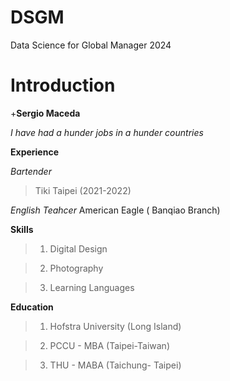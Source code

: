 # DSGM

Data Science for Global Manager
2024
# Introduction
+**Sergio Maceda**

 *I have had a hunder jobs in a hunder countries*

**Experience**

*Bartender*

> Tiki Taipei (2021-2022)

*English Teahcer*
American Eagle ( Banqiao Branch)


 **Skills**
  > 1) Digital Design

  > 2) Photography

  > 3) Learning Languages

  **Education**
  > 1) Hofstra University (Long Island)

  > 2) PCCU - MBA (Taipei-Taiwan)

  > 3) THU - MABA (Taichung- Taipei)
